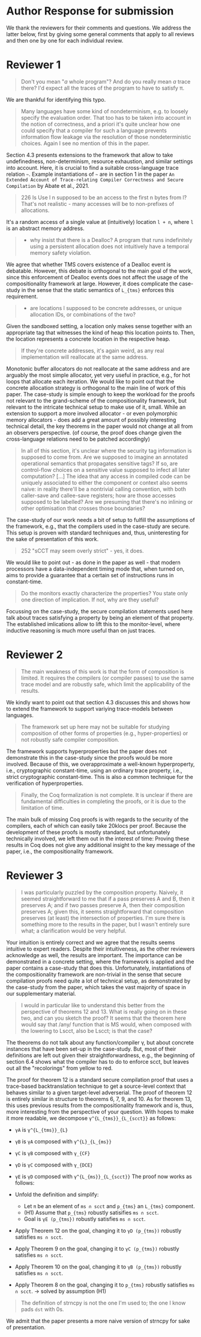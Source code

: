 
# Author Response for submission

We thank the reviewers for their comments and questions.
We address the latter below, first by giving some general comments that apply to all reviews and then one by one for each individual review.

Reviewer 1
==========

>  Don't you mean "*a* whole program"?   And do you really mean *a* trace there?  I'd expect all the traces of the program to have to satisfy π.

We are thankful for identifying this typo.


> Many languages have some kind of nondeterminism, e.g. to loosely specify the evaluation order.  That too has to be taken into account in the notion of correctness, and a priori it's quite unclear how one could specify that a compiler for such a language prevents information flow leakage via the resolution of those nondeterministic choices. Again I see no mention of this in the paper.

Section 4.3 presents extensions to the framework that allow to take undefinedness, non-determinism, resource exhaustion, and similar settings into account.
Here, it is crucial to find a suitable cross-language trace relation `~`.
Example instantiations of `~` are in section 1 in the paper `An Extended Account of Trace-relating Compiler Correctness and Secure Compilation` by Abate et al., 2021.


> 226 Is Use l n supposed to be an access to the first n bytes from l?  That's not realistic - many accesses will be to non-prefixes of allocations.

It's a random access of a single value at (intuitively) location `l + n`, where `l` is an abstract memory address.


> - why insist that there is a Dealloc?  A program that runs indefinitely using a persistent allocation does not intuitively have a temporal memory safety violation.

We agree that whether TMS covers existence of a Dealloc event is debatable.
However, this debate is orthogonal to the main goal of the work, since this enforcement of Dealloc events does not affect the usage of the compositionality framework at large.
However, it does complicate the case-study in the sense that the static semantics of `L_{tms}` enforces this requirement.


> - are locations l supposed to be concrete addresses, or unique allocation IDs, or combinations of the two?  

Given the sandboxed setting, a location only makes sense together with an appropriate tag that witnesses the kind of heap this location points to.
Then, the location represents a concrete location in the respective heap.

> If they're concrete addresses, it's again weird, as any real implementation will reallocate at the same address.

Monotonic buffer allocators do not reallocate at the same address and are arguably the most simple allocator, yet very useful in practice, e.g., for hot loops that allocate each iteration.
We would like to point out that the concrete allocation strategy is orthogonal to the main line of work of this paper. 
The case-study is simple enough to keep the workload for the proofs not relevant to the grand-scheme of the compositionality framework, but relevant to the intricate technical setup to make use of it, small.
While an extension to support a more involved allocator - or even polymorphic memory allocators - does add a great amount of possibly interesting technical detail, the key theorems in the paper would not change at all from an observers perspective. (of course, the proof does change given the cross-language relations need to be patched accordingly)

> In all of this section, it's unclear where the security tag information is supposed to come from.  Are we supposed to imagine an annotated operational semantics that propagates sensitive tags?   If so, are control-flow choices on a sensitive value supposed to infect all later computation?
> [...]
> The idea that any access in compiled code can be uniquely associated to either the component or context also seems naive: in reality there'll be a nontrivial calling convention, with both caller-save and callee-save registers; how are those accesses supposed to be labelled?  Are we presuming that there's no inlining or other optimisation that crosses those boundaries?

The case-study of our work needs a bit of setup to fulfill the assumptions of the framework, e.g., that the compilers used in the case-study are secure.
This setup is proven with standard techniques and, thus, uninteresting for the sake of presentation of this work.

> 252 "sCCT may seem overly strict" - yes, it does.

We would like to point out - as done in the paper as well - that modern processors have a data-independent timing mode that, when turned on, aims to provide a guarantee that a certain set of instructions runs in constant-time.


> Do the monitors exactly characterize the properties?   You state only one direction of implication.  If not, why are they useful?

Focussing on the case-study, the secure compilation statements used here talk about traces satisfying a property by being an element of that property.
The established imlications allow to lift this to the monitor-level, where inductive reasoning is much more useful than on just traces.


Reviewer 2
==========

> The main weakness of this work is that the form of composition is limited. It requires the compilers (or compiler passes) to use the same trace model and are robustly safe, which limit the applicability of the results.

We kindly want to point out that section 4.3 discusses this and shows how to extend the framework to support variying trace-models between languages.

> The framework set up here may not be suitable for studying composition of other forms of properties (e.g., hyper-properties) or not robustly safe compiler composition.

The framework supports hyperproperties but the paper does not demonstrate this in the case-study since the proofs would be more involved.
Because of this, we overapproximate a well-known hyperproperty, i.e., cryptographic constant-time, using an ordinary trace property, i.e., strict cryptographic constant-time.
This is also a common technique for the verification of hyperproperties.


> Finally, the Coq formalization is not complete. It is unclear if there are fundamental difficulties in completing the proofs, or it is due to the limitation of time.

The main bulk of missing Coq proofs is with regards to the security of the compilers, each of which can easily take 20klocs per proof.
Because the development of these proofs is mostly standard, but unfortunately technically involved, we left them out in the interest of time: Proving these results in Coq does not give any additional insight to the key message of the paper, i.e., the compositionality framework.


Reviewer 3
==========

> I was particularly puzzled by the composition property.  Naively, it seemed straightforward to me that if a pass preserves A and B, then it preserves A; and if two passes preserve A, then their composition preserves A; given this, it seems straightforward that composition preserves (at least) the intersection of properties.  I'm sure there is something more to the results in the paper, but I wasn't entirely sure what; a clarification would be very helpful.

Your intuition is entirely correct and we agree that the results seems intuitive to expert readers.
Despite their intuitiveness, as the other reviewers acknowledge as well, the results are important.
The importance can be demonstrated in a concrete setting, where the framework is applied and the paper contains a case-study that does this.
Unfortunately, instantiations of the compositionality framework are non-trivial in the sense that secure compilation proofs need quite a lot of technical setup, as demonstrated by the case-study from the paper, which takes the vast majority of space in our supplementary material.

> I would in particular like to understand this better from the perspective of theorems 12 and 13.  What is really going on in these two, and can you sketch the proof?  It seems that the theorem here would say that /any/ function that is MS would, when composed with the lowering to Lscct, also be Lscct; is that the case?

The theorems do not talk about any function/compiler γ, but about concrete instances that have been set-up in the case-study.
But, most of their definitions are left out given their straightforwardness, e.g., the beginning of section 6.4 shows what the compiler has to do to enforce scct, but leaves out all the "recolorings" from yellow to red.

The proof for theorem 12 is a standard secure compilation proof that uses a trace-based backtranslation technique to get a source-level context that behaves similar to a given target-level adverserial.
The proof of theorem 12 is entirely similar in structure to theorems 6, 7, 9, and 10. 
As for theorem 13, this uses previous results from the compositionality framework and is, thus, more interesting from the perspective of your question.
With hopes to make it more readable, we decompose `γ^{L_{tms}}_{L_{scct}}` as follows:
 - `γA` is `γ^{L_{tms}}_{L}` 
 - `γB` is `γA` composed with `γ^{L}_{L_{ms}}` 
 - `γC` is `γB` composed with `γ_{CF}` 
 - `γD` is `γC` composed with `γ_{DCE}` 
 - `γE` is `γD` composed with `γ^{L_{ms}}_{L_{scct}}` 
The proof now works as follows:

 - Unfold the definition and simplify:
     - Let `π` be an element of `ms ∩ scct` and `p_{tms}` an `L_{tms}` component.
     - (H1) Assume that `p_{tms}` robustly satisifies `ms ∩ scct`.
     - Goal is `γE (p_{tms})` robustly satisfies `ms ∩ scct`.
- Apply Theorem 12 on the goal, changing it to `γD (p_{tms})` robustly satisfies `ms ∩ scct`.
- Apply Theorem 9 on the goal, changing it to `γC (p_{tms})` robustly satisfies `ms ∩ scct`.
- Apply Theorem 10 on the goal, changing it to `γB (p_{tms})` robustly satisfies `ms ∩ scct`.
- Apply Theorem 8 on the goal, changing it to `p_{tms}` robustly satisfies `ms ∩ scct`.
  -> solved by assumption (H1)


> The definition of strncpy is not the one I'm used to; the one I know pads `dst` with 0s.

We admit that the paper presents a more naive version of strncpy for sake of presentation.


